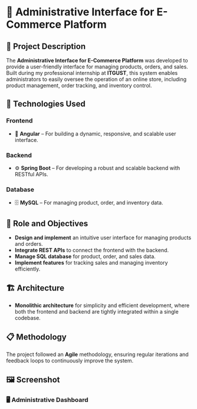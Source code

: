 # 🌟 Administrative Interface for E-Commerce Platform

## 🚀 Project Description  
The **Administrative Interface for E-Commerce Platform** was developed to provide a user-friendly interface for managing products, orders, and sales. Built during my professional internship at **ITGUST**, this system enables administrators to easily oversee the operation of an online store, including product management, order tracking, and inventory control.

## 🔧 Technologies Used

### Frontend  
- 🎨 **Angular** – For building a dynamic, responsive, and scalable user interface.

### Backend  
- ⚙️ **Spring Boot** – For developing a robust and scalable backend with RESTful APIs.

### Database  
- 🗄️ **MySQL** – For managing product, order, and inventory data.

## 🎯 Role and Objectives
- **Design and implement** an intuitive user interface for managing products and orders.  
- **Integrate REST APIs** to connect the frontend with the backend.  
- **Manage SQL database** for product, order, and sales data.
- **Implement features** for tracking sales and managing inventory efficiently.

## 🏗️ Architecture  
- **Monolithic architecture** for simplicity and efficient development, where both the frontend and backend are tightly integrated within a single codebase.

## 📋 Methodology  
The project followed an **Agile** methodology, ensuring regular iterations and feedback loops to continuously improve the system.

## 🖼️ **Screenshot**

### 🖥️ Administrative Dashboard

